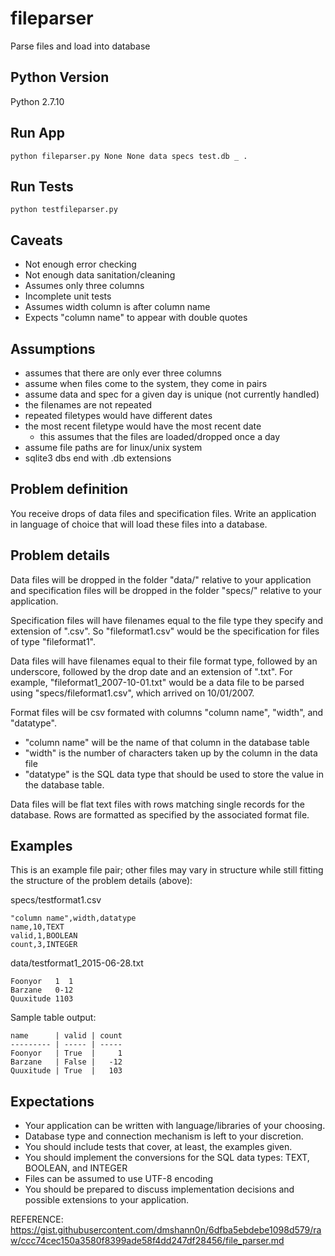 # fileparser
Parse files and load into database

## Python Version
Python 2.7.10

## Run App
`python fileparser.py None None data specs test.db _ .`

## Run Tests
`python testfileparser.py`

## Caveats
* Not enough error checking
* Not enough data sanitation/cleaning
* Assumes only three columns
* Incomplete unit tests
* Assumes width column is after column name
* Expects "column name" to appear with double quotes

## Assumptions
- assumes that there are only ever three columns
- assume when files come to the system, they come in pairs
- assume data and spec for a given day is unique (not currently handled)
- the filenames are not repeated
- repeated filetypes would have different dates
- the most recent filetype would have the most recent date
    - this assumes that the files are loaded/dropped once a day
- assume file paths are for linux/unix system
- sqlite3 dbs end with .db extensions

## Problem definition

You receive drops of data files and specification files. Write an application
in language of choice that will load these files into a database.

## Problem details

Data files will be dropped in the folder "data/" relative to your application
and specification files will be dropped in the folder "specs/" relative to
your application.

Specification files will have filenames equal to the file type they specify and
extension of ".csv". So "fileformat1.csv" would be the specification for files
of type "fileformat1".

Data files will have filenames equal to their file format type, followed by
an underscore, followed by the drop date and an extension of ".txt".
For example, "fileformat1_2007-10-01.txt" would be a
data file to be parsed using "specs/fileformat1.csv", which arrived on 10/01/2007.

Format files will be csv formated with columns "column name", "width", and
"datatype".

* "column name" will be the name of that column in the database table
* "width" is the number of characters taken up by the column in the data file
* "datatype" is the SQL data type that should be used to store the value
in the database table.

Data files will be flat text files with rows matching single records for the
database. Rows are formatted as specified by the associated format file.

## Examples

This is an example file pair; other files may vary in structure while still
fitting the structure of the problem details (above):

specs/testformat1.csv

```text
"column name",width,datatype
name,10,TEXT
valid,1,BOOLEAN
count,3,INTEGER
```

data/testformat1_2015-06-28.txt

```text
Foonyor   1  1
Barzane   0-12
Quuxitude 1103
```

Sample table output:
```text
name      | valid | count
--------- | ----- | -----
Foonyor   | True  |     1
Barzane   | False |   -12
Quuxitude | True  |   103
```

## Expectations

- Your application can be written with language/libraries of your choosing.
- Database type and connection mechanism is left to your discretion.
- You should include tests that cover, at least, the examples given.
- You should implement the conversions for the SQL data types: TEXT, BOOLEAN,
and INTEGER
- Files can be assumed to use UTF-8 encoding
- You should be prepared to discuss implementation decisions and possible
extensions to your application.

REFERENCE:
https://gist.githubusercontent.com/dmshann0n/6dfba5ebdebe1098d579/raw/ccc74cec150a3580f8399ade58f4dd247df28456/file_parser.md
